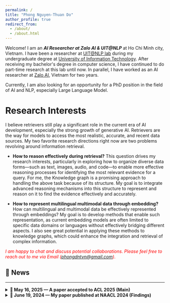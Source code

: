 ```yaml
---
permalink: /
title: "Phong Nguyen-Thuan Do"
author_profile: true
redirect_from: 
  - /about/
  - /about.html
---
```



Welcome! I am an ***AI Researcher at Zalo AI & UIT@NLP*** at Ho Chi Minh city, Vietnam. I have been a researcher at [UIT@NLP lab](https://nlp.uit.edu.vn/home) during my undergraduate degree at [University of Information Technology](https://www.uit.edu.vn/). After receiving my bachelor's degree in computer science, I have continued to do part-time research at this lab until now. In parallel, I have worked as an AI researcher at [Zalo AI](https://zalo.ai/), Vietnam for two years.

Currently, I am also looking for an opportunity for a PhD position in the field of AI and NLP, especially Large Language Model.


Research Interests
======
I believe retrievers still play a significant role in the current era of AI development, especially the strong growth of generative AI. Retrievers are the way for models to access the most realistic, accurate, and recent data sources. My two favorite research directions right now are two problems revolving around information retrieval.

- **How to reason effectively during retrieval?** This question drives my research interests, particularly in exploring how to organize diverse data forms—such as text, images, audio, and code—to enable more effective reasoning processes for identifying the most relevant evidence for a query. For me, the Knowledge graph is a promising approach to handling the above task because of its structure. My goal is to integrate advanced reasoning mechanisms into this structure to represent and reason on it to find the evidence effectively and accurately.

- **How to represent multilingual multimodal data through embedding?** How can multilingual and multimodal data be effectively represented through embeddings? My goal is to develop methods that enable such representation, as current embedding models are often limited to specific data domains or languages without effectively bridging different aspects. I also see great potential in applying these methods to knowledge graphs, which could enhance the integration and retrieval of complex information. 

<span style="color:red">*I am happy to chat and discuss potential collaborations. Please feel free to reach out to me via Email (phongdntvn@gmail.com).*</span>

## 📰 News
------

<details>
  <summary><strong>📄 May 16, 2025 — A paper accepted to ACL 2025 (Main)</strong></summary>
  <p>Our new paper at Zalo with the title <em>"VMLU Benchmarks: A comprehensive benchmark toolkit for Vietnamese LLMs"</em> has been accepted at <strong>ACL 2025</strong>.</p>
</details>

<details>
  <summary><strong>📄 June 19, 2024 — My paper published at NAACL 2024 (Findings)<strong></summary>
  <p>Our new paper at the UIT NLP Group with the title <em>"VLUE: A New Benchmark and Multi-task Knowledge Transfer Learning for Vietnamese Natural Language Understanding"</em> has been published at <strong>NAACL 2024</strong>.</p>
</details>

